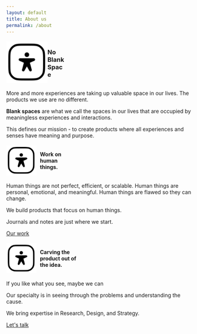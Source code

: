 ```yaml
---
layout: default
title: About us
permalink: /about
---
```


<div class="about-container">
<div style="display: flex; align-items: center; justify-content: space-around;">
  <div style="width: 110px;"> <!-- Adjust width as needed -->
   <!--change to assets/pfp.png when working locally smh-->
    <img src="assets/test.svg" alt="SVG Image" style="vertical-align: middle;">
  </div>
  <div style="flex: 1; padding-right: 20px; ">
    <h3 style="width: 50px; line-height=10px;">No Blank Space</h3>
  </div>
  
</div>

More and more experiences are taking up valuable space in our lives. The products we use are no different. 

**Blank spaces** are what we call the spaces in our lives that are occupied by meaningless experiences and interactions.

This defines our mission - to create products where all experiences and senses have meaning and purpose.
</div>


<div style="display: flex; align-items: center; justify-content: space-around;">
  <div style="width: 90px;"> <!-- Adjust width as needed -->
   <!--change to assets/pfp.png when working locally smh-->
    <img src="assets/test.svg" alt="SVG Image" style="vertical-align: middle; width: 80px;">
  </div>
  <div style="flex: 1;">
    <h4 style="width: 80px; line-height=10px;">Work on human things. </h3>
  </div>
</div>

Human things are not perfect, efficient, or scalable.
Human things are personal, emotional, and meaningful. 
Human things are flawed so they can change.

We build products that focus on human things. 

Journals and notes are just where we start. 

<a href="/work"><i class="ph-fill ph-caret-right"></i>Our work</a>

<!-- <div style="margin-bottom: 80px;"></div> -->

<div style="display: flex; align-items: center; justify-content: space-around;">
  <div style="width: 90px;"> <!-- Adjust width as needed -->
   <!--change to assets/pfp.png when working locally smh-->
    <img src="assets/test.svg" alt="SVG Image" style="vertical-align: middle; width: 80px;">
  </div>
  <div style="flex: 1;">
    <h4 style="width: 110px; line-height=10px;">Carving the product out of the idea. </h3>
  </div>
</div>

If you like what you see, maybe we can 

Our specialty is in seeing through the problems and understanding the cause. 

We bring expertise in Research, Design, and Strategy. 

<a href="https://cal.com/benjaminsearle/chat" target="_blank"><i class="ph-fill ph-caret-right"></i> Let's talk</a>